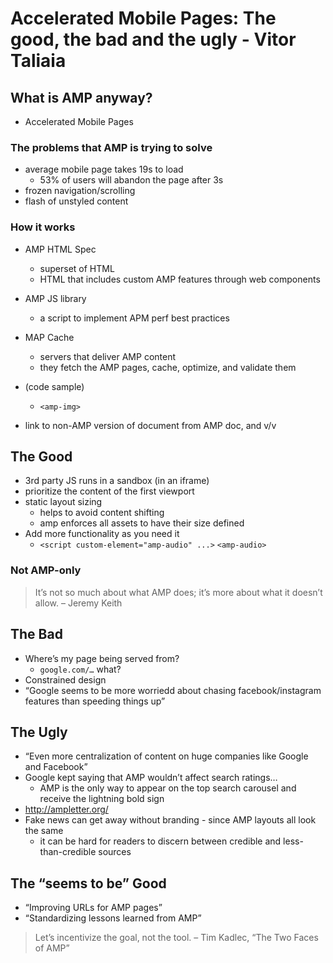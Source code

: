 # Accelerated Mobile Pages: The good, the bad and the ugly - Vitor Taliaia

## What is AMP anyway?
- Accelerated Mobile Pages

### The problems that AMP is trying to solve
- average mobile page takes 19s to load
	- 53% of users will abandon the page after 3s
- frozen navigation/scrolling
- flash of unstyled content

### How it works
- AMP HTML Spec
	- superset of HTML
	- HTML that includes custom AMP features through web components
- AMP JS library
	- a script to implement APM perf best practices
- MAP Cache
	- servers that deliver AMP content
	- they fetch the AMP pages, cache, optimize, and validate them

- (code sample)
	- `<amp-img>`
- link to non-AMP version of document from AMP doc, and v/v

## The Good
- 3rd party JS runs in a sandbox (in an iframe)
- prioritize the content of the first viewport
- static layout sizing
	- helps to avoid content shifting
	- amp enforces all assets to have their size defined
- Add more functionality as you need it
	- `<script custom-element="amp-audio" ...>` `<amp-audio>`

### Not AMP-only
> It’s not so much about what AMP does; it’s more about what it doesn’t allow.
> – Jeremy Keith

## The Bad
- Where’s my page being served from?
	- `google.com/…` what?
- Constrained design
- “Google seems to be more worriedd about chasing facebook/instagram features than speeding things up”

## The Ugly
- “Even more centralization of content on huge companies like Google and Facebook”
- Google kept saying that AMP wouldn’t affect search ratings…
	- AMP is the only way to appear on the top search carousel and receive the lightning bold sign
- http://ampletter.org/
- Fake news can get away without branding - since AMP layouts all look the same
	- it can be hard for readers to discern between credible and less-than-credible sources

## The “seems to be” Good
- “Improving URLs for AMP pages”
- “Standardizing lessons learned from AMP”

> Let’s incentivize the goal, not the tool.
> – Tim Kadlec, “The Two Faces of AMP”
